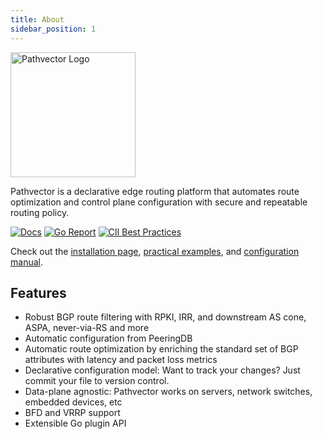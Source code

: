 ```yaml
---
title: About
sidebar_position: 1
---
```


<img alt="Pathvector Logo" src="https://pathvector.io/img/black-border.svg" height="200" />

Pathvector is a declarative edge routing platform that automates route optimization and control plane configuration with
secure and repeatable routing policy.

[![Docs](https://img.shields.io/static/v1?label=docs&message=pathvector.io&color=9407cd&style=for-the-badge)](https://pathvector.io)
[![Go Report](https://goreportcard.com/badge/github.com/natesales/pathvector?style=for-the-badge)](https://goreportcard.com/report/github.com/natesales/pathvector)
[![CII Best Practices](https://img.shields.io/static/v1?label=CII%20Best%20Practices&message=passing&color=green&style=for-the-badge)](https://bestpractices.coreinfrastructure.org/projects/5328)

Check out the [installation page](https://pathvector.io/docs/installation),
[practical examples](https://pathvector.io/docs/examples), and
[configuration manual](https://pathvector.io/docs/configuration).

## Features

* Robust BGP route filtering with RPKI, IRR, and downstream AS cone, ASPA, never-via-RS and more
* Automatic configuration from PeeringDB
* Automatic route optimization by enriching the standard set of BGP attributes with latency and packet loss metrics
* Declarative configuration model: Want to track your changes? Just commit your file to version control.
* Data-plane agnostic: Pathvector works on servers, network switches, embedded devices, etc
* BFD and VRRP support
* Extensible Go plugin API
